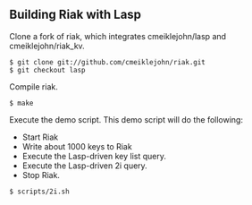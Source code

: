 ## Building Riak with Lasp

Clone a fork of riak, which integrates cmeiklejohn/lasp and
cmeiklejohn/riak_kv.

```
$ git clone git://github.com/cmeiklejohn/riak.git
$ git checkout lasp
```

Compile riak.

```
$ make
```

Execute the demo script. This demo script will do the following:

* Start Riak
* Write about 1000 keys to Riak
* Execute the Lasp-driven key list query.
* Execute the Lasp-driven 2i query.
* Stop Riak.

```
$ scripts/2i.sh
```
